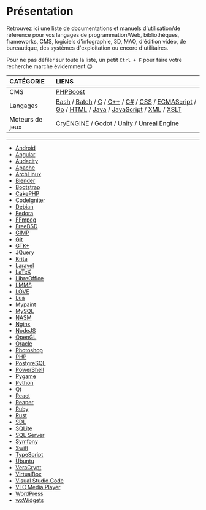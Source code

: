 # Présentation

Retrouvez ici une liste de documentations et manuels d'utilisation/de référence pour vos langages de programmation/Web, bibliothèques, frameworks, CMS, logiciels d'infographie, 3D, MAO, d'édition vidéo, de bureautique, des systèmes d'exploitation ou encore d'utilitaires.

Pour ne pas défiler sur toute la liste, un petit `Ctrl + F` pour faire votre recherche marche évidemment 😉

|CATÉGORIE|LIENS|
|:--|:--|
|CMS|[PHPBoost](https://www.phpboost.com/wiki/wiki.php)|
|Langages|[Bash](https://www.gnu.org/software/bash/manual/bashref.html) / [Batch](https://docs.microsoft.com/en-us/azure/batch) / [C](https://fr.cppreference.com/w/c) / [C++](https://fr.cppreference.com) / [C#](https://docs.microsoft.com/fr-fr/dotnet/csharp/index) / [CSS](https://www.w3.org/TR/css-color-4) / [ECMAScript](http://www.ecma-international.org/publications/standards/Ecma-262.htm) / [Go](https://golang.org/doc) / [HTML](https://www.w3.org/TR/html) / [Java](https://docs.oracle.com/en/java/javase/index.html) / [JavaScript](https://developer.mozilla.org/fr/docs/Web/JavaScript/Reference) / [XML](https://www.w3.org/TR/xml) / [XSLT](https://www.w3.org/TR/xslt-30)|
|Moteurs de jeux|[CryENGINE](https://docs.cryengine.com/display/CEMANUAL/CRYENGINE+V+Manual) / [Godot](http://docs.godotengine.org/en/3.1) / [Unity](https://docs.unity3d.com/Manual/index.html) / [Unreal Engine](https://docs.unrealengine.com/en-us)|

---

+ [Android](https://developer.android.com/docs)
+ [Angular](https://angular.io/docs)
+ [Audacity](https://manual.audacityteam.org/index.html)
+ [Apache](https://httpd.apache.org/docs/2.2/fr)
+ [ArchLinux](https://wiki.archlinux.fr)
+ [Blender](https://docs.blender.org)
+ [Bootstrap](https://getbootstrap.com/docs/4.3)
+ [CakePHP](https://book.cakephp.org/3.0/fr/index.html)
+ [CodeIgniter](https://codeigniter.com/docs)
+ [Debian](https://www.debian.org/doc/index.fr.html)
+ [Fedora](https://doc.fedora-fr.org/wiki/Accueil)
+ [FFmpeg](https://ffmpeg.org/documentation.html)
+ [FreeBSD](https://www.freebsd.org/doc/fr/books/handbook)
+ [GIMP](https://docs.gimp.org/2.10/fr)
+ [Git](https://git-scm.com/doc)
+ [GTK+](https://www.gtk.org/documentation.php)
+ [JQuery](https://api.jquery.com)
+ [Krita](https://docs.krita.org/fr/index.html)
+ [Laravel](https://laravel.com/docs/5.8)
+ [LaTeX](https://www.latex-project.org/help/documentation)
+ [LibreOffice](https://wiki.documentfoundation.org/Documentation/fr)
+ [LMMS](https://lmms.io/documentation)
+ [LÖVE](https://love2d.org/wiki/love_(Fran%C3%A7ais))
+ [Lua](https://www.lua.org/docs.html)
+ [Mypaint](https://github.com/mypaint/mypaint/wiki/Documentation)
+ [MySQL](https://dev.mysql.com/doc/refman/8.0/en)
+ [NASM](https://www.nasm.us/doc)
+ [Nginx](https://nginx.org/en/docs)
+ [NodeJS](https://nodejs.org/en/docs)
+ [OpenGL](https://www.opengl.org/documentation)
+ [Oracle](https://docs.oracle.com/cd/B19306_01/index.htm)
+ [Photoshop](https://helpx.adobe.com/content/dam/help/en/pdf/photoshop_reference.pdf)
+ [PHP](https://www.php.net/manual/fr/index.php)
+ [PostgreSQL](https://docs.postgresql.fr)
+ [PowerShell](https://docs.microsoft.com/fr-fr/powershell)
+ [Pygame](https://www.pygame.org/docs)
+ [Python](https://docs.python.org/3)
+ [Qt](https://doc.qt.io)
+ [React](https://reactjs.org/docs)
+ [Reaper](https://www.reaper.fm/userguide.php)
+ [Ruby](https://ruby-doc.org)
+ [Rust](https://doc.rust-lang.org)
+ [SDL](https://wiki.libsdl.org)
+ [SQLite](https://sqlite.org/docs.html)
+ [SQL Server](https://docs.microsoft.com/fr-fr/sql)
+ [Symfony](https://symfony.com/doc)
+ [Swift](https://swift.org/documentation)
+ [TypeScript](https://www.typescriptlang.org/docs)
+ [Ubuntu](https://doc.ubuntu-fr.org)
+ [VeraCrypt](https://www.veracrypt.fr/en/Documentation.html)
+ [VirtualBox](https://www.virtualbox.org/wiki/Documentation)
+ [Visual Studio Code](https://code.visualstudio.com/Docs)
+ [VLC Media Player](https://www.videolan.org/doc)
+ [WordPress](https://codex.wordpress.org/fr:Accueil)
+ [wxWidgets](https://www.wxwidgets.org/docs)
